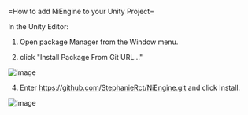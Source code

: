 =How to add NiEngine to your Unity Project=

In the Unity Editor:

1. Open package Manager from the Window menu.

2. click "Install Package From Git URL..."

![image](https://github.com/StephanieRct/NiEngine/assets/5490610/67c35347-de5e-4873-80b7-b8c46061c1f2)

4. Enter https://github.com/StephanieRct/NiEngine.git and click Install.

![image](https://github.com/StephanieRct/NiEngine/assets/5490610/f00c125c-1a42-4a96-ab46-06d0abec97df)
